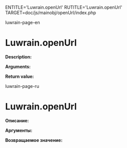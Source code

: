 
ENTITLE='Luwrain.openUrl'
RUTITLE='Luwrain.openUrl'
TARGET=doc/js/mainobj/openUrl/index.php

luwrain-page-en

# Luwrain.openUrl

__Description:__

__Arguments:__

__Return value:__


luwrain-page-ru

# Luwrain.openUrl 

__Описание:__

__Аргументы:__

__Возвращаемое значение:__

